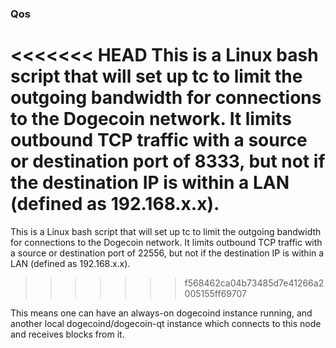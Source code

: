 ### Qos ###

<<<<<<< HEAD
This is a Linux bash script that will set up tc to limit the outgoing bandwidth for connections to the Dogecoin network. It limits outbound TCP traffic with a source or destination port of 8333, but not if the destination IP is within a LAN (defined as 192.168.x.x).
=======
This is a Linux bash script that will set up tc to limit the outgoing bandwidth for connections to the Dogecoin network. It limits outbound TCP traffic with a source or destination port of 22556, but not if the destination IP is within a LAN (defined as 192.168.x.x).
>>>>>>> f568462ca04b73485d7e41266a2005155ff69707

This means one can have an always-on dogecoind instance running, and another local dogecoind/dogecoin-qt instance which connects to this node and receives blocks from it.

